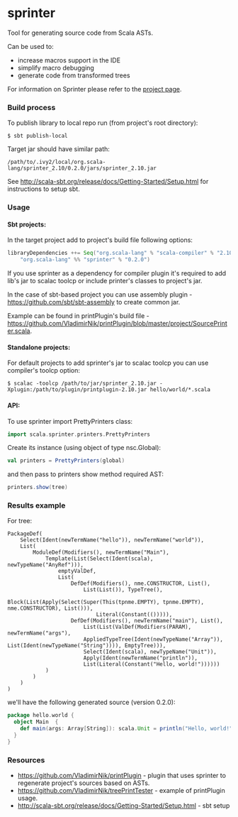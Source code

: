 sprinter
========

Tool for generating source code from Scala ASTs.

Can be used to:

 - increase macros support in the IDE 
 - simplify macro debugging
 - generate code from transformed trees

For information on Sprinter please refer to the [project page](http://vladimirnik.github.io/sprinter).

### Build process

To publish library to local repo run (from project's root directory):

```shell
$ sbt publish-local
```

Target jar should have similar path:

```shell
/path/to/.ivy2/local/org.scala-lang/sprinter_2.10/0.2.0/jars/sprinter_2.10.jar
```

See <http://scala-sbt.org/release/docs/Getting-Started/Setup.html> for instructions to setup sbt.

### Usage

#### Sbt projects:

In the target project add to project's build file following options:

```scala
libraryDependencies ++= Seq("org.scala-lang" % "scala-compiler" % "2.10.2",
	"org.scala-lang" %% "sprinter" % "0.2.0")
```

If you use sprinter as a dependency for compiler plugin it's required to add lib's jar to scalac toolcp or include printer's classes to project's jar.

In the case of sbt-based project you can use assembly plugin - <https://github.com/sbt/sbt-assembly> to create common jar. 

Example can be found in printPlugin's build file - <https://github.com/VladimirNik/printPlugin/blob/master/project/SourcePrinter.scala>.

#### Standalone projects:

For default projects to add sprinter's jar to scalac toolcp you can use compiler's toolcp option:

```shell
$ scalac -toolcp /path/to/jar/sprinter_2.10.jar -Xplugin:/path/to/plugin/printplugin-2.10.jar hello/world/*.scala
```

#### API:

To use sprinter import PrettyPrinters class:

```scala
import scala.sprinter.printers.PrettyPrinters
```

Create its instance (using object of type nsc.Global):

```scala
val printers = PrettyPrinters(global)
```

and then pass to printers show method required AST:

```scala
printers.show(tree)
```

### Results example

For tree:

```shell
PackageDef(
	Select(Ident(newTermName("hello")), newTermName("world")), 
	List(
		ModuleDef(Modifiers(), newTermName("Main"), 
			Template(List(Select(Ident(scala), newTypeName("AnyRef"))),
				emptyValDef, 
				List(
					DefDef(Modifiers(), nme.CONSTRUCTOR, List(), 
						List(List()), TypeTree(), 
						Block(List(Apply(Select(Super(This(tpnme.EMPTY), tpnme.EMPTY), nme.CONSTRUCTOR), List())), 
							Literal(Constant(())))), 
					DefDef(Modifiers(), newTermName("main"), List(), 
						List(List(ValDef(Modifiers(PARAM), newTermName("args"), 
						AppliedTypeTree(Ident(newTypeName("Array")), List(Ident(newTypeName("String")))), EmptyTree))), 
						Select(Ident(scala), newTypeName("Unit")), 
						Apply(Ident(newTermName("println")), 
						List(Literal(Constant("Hello, world!"))))))
			)
		)
	)
)
```

we'll have the following generated source (version 0.2.0):

```scala
package hello.world {
  object Main  {
    def main(args: Array[String]): scala.Unit = println("Hello, world!")
  }
}
```

### Resources

 - <https://github.com/VladimirNik/printPlugin> - plugin that uses sprinter to regenerate project's sources based on ASTs.
 - <https://github.com/VladimirNik/treePrintTester> - example of printPlugin usage.
 - <http://scala-sbt.org/release/docs/Getting-Started/Setup.html> - sbt setup
